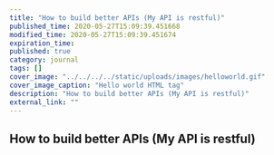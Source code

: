 ```yaml
---
title: "How to build better APIs (My API is restful)"
published_time: 2020-05-27T15:09:39.451668
modified_time: 2020-05-27T15:09:39.451674
expiration_time: 
published: true
category: journal
tags: []
cover_image: "../../../../static/uploads/images/helloworld.gif"
cover_image_caption: "Hello world HTML tag"
description: "How to build better APIs (My API is restful)"
external_link: ""
---
```


## How to build better APIs (My API is restful)

